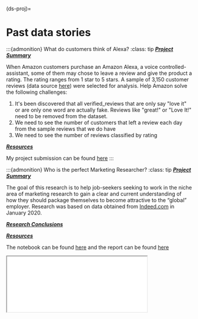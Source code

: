 (ds-proj)=
# Past data stories

:::{admonition} What do customers think of Alexa?
:class: tip
<u>_**Project Summary**_</u>

When Amazon customers purchase an Amazon Alexa, a voice controlled-assistant,
some of them may chose to leave a review and give the product a rating. The rating ranges from 1 star
to 5 stars. A sample of 3,150 customer reviews
(data source [here](https://go.aws/2WkOfZp)) were selected for analysis.
Help Amazon solve the following challenges:
1. It's been discovered that all verified_reviews that are only say "love it" or are only one word are actually fake. Reviews like "great!" or "Love It!" need to be removed from the dataset.
2. We need to see the number of customers that left a review each day from the sample reviews that we do have
3. We need to see the number of reviews classified by rating

<u>_**Resources**_</u>

My project submission can be found
[here](https://github.com/CeeThinwa/Python-Data-Science-Notebooks/blob/master/Amazon_Alexa_Challenge_Revised.ipynb)
:::




:::{admonition} Who is the perfect Marketing Researcher?
:class: tip
<u>_**Project Summary**_</u>

The goal of this research is to help job-seekers seeking to work in the niche area of marketing research to gain a clear
and current understanding of how they should package themselves to become attractive to the “global” employer. Research
was based on data obtained from [Indeed.com](http://indeed.com/) in January 2020.

<u>_**Research Conclusions**_</u>


<u>_**Resources**_</u>

The notebook can be found
[here](https://github.com/CeeThinwa/Python-Data-Science-Notebooks/blob/master/Amazon_Alexa_Challenge_Revised.ipynb)
and the report can be found
[here](https://drive.google.com/file/d/1UTNIz8CHg2-bXxo5Sb540aXk--q6ZEza/view?usp=sharing)

<iframe src='Job Ad Text Analysis - Jan 2020.pdf' width="75%" ><iframe/>

:::




1. [Supplementing data sources to estimate the welfare level of Kiva borrowers](kiva.ipynb)
